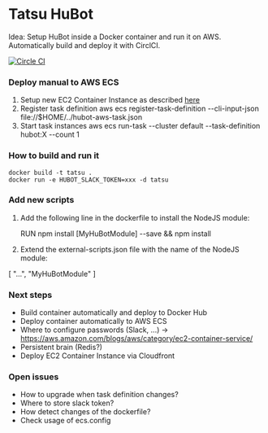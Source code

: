 Tatsu HuBot
===========

Idea: Setup HuBot inside a Docker container and run it on AWS. Automatically build and deploy it with CirclCI.

[![Circle CI](https://circleci.com/gh/pgarbe/tatsu-hubot.svg?style=svg)](https://circleci.com/gh/pgarbe/tatsu-hubot)

### Deploy manual to AWS ECS
1. Setup new EC2 Container Instance as described [here](http://docs.aws.amazon.com/AmazonECS/latest/developerguide/ECS_GetStarted.html)
2. Register task definition
      aws ecs register-task-definition --cli-input-json file://$HOME/../hubot-aws-task.json
3. Start task instances
      aws ecs run-task --cluster default --task-definition hubot:X --count 1

### How to build and run it
    docker build -t tatsu .
    docker run -e HUBOT_SLACK_TOKEN=xxx -d tatsu

### Add new scripts
1. Add the following line in the dockerfile to install the NodeJS module:

    RUN npm install [MyHuBotModule] --save && npm install

2. Extend the external-scripts.json file with the name of the NodeJS module:

  [ "...",
    "MyHuBotModule"
    ]


### Next steps
* Build container automatically and deploy to Docker Hub
* Deploy container automatically to AWS ECS
* Where to configure passwords (Slack, ...) -> https://aws.amazon.com/blogs/aws/category/ec2-container-service/
* Persistent brain (Redis?)
* Deploy EC2 Container Instance via Cloudfront

### Open issues
* How to upgrade when task definition changes?
* Where to store slack token?
* How detect changes of the dockerfile?
* Check usage of ecs.config
